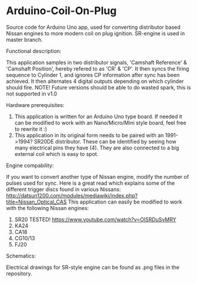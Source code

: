 # Arduino-Coil-On-Plug
Source code for Arduino Uno app, used for converting distributor based Nissan engines to more modern coil on plug ignition. SR-engine is used in master branch.

Functional description:

This application samples in two distributor signals, 'Camshaft Reference' & 'Camshaft Position', hereby refered to as 'CR' & 'CP'. It then syncs the firing sequence to Cylinder 1, and ignores CP information after sync has been achieved. It then alternates 4 digital outputs depending on which cylinder should fire. NOTE! Future versions should be able to do wasted spark, this is not supported in v1.0

Hardware prerequisites:
1. This application is written for an Arduino Uno type board. If needed it can be modified to work with an Nano/Micro/Mini style board, feel free to rewrite it :)
2. This application in its original form needs to be paired with an 1991->1994? SR20DE distributor. These can be identified by seeing how many electrical pins they have (4). They are also connected to a big external coil which is easy to spot.

Engine compability:

If you want to convert another type of Nissan engine, modify the number of pulses used for sync. Here is a great read which explains some of the different trigger discs found in various Nissans: http://datsun1200.com/modules/mediawiki/index.php?title=Nissan_Optical_CAS This application can easily be modified to work with the following Nissan engines:

1. SR20 TESTED! https://www.youtube.com/watch?v=OISRDuSyMRY 
2. KA24
3. CA18
4. CG10/13
5. FJ20

Schematics:

Electrical drawings for SR-style engine can be found as .png files in the repository.

